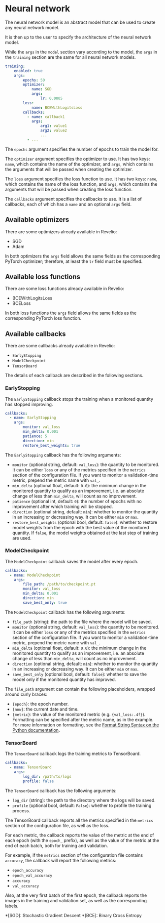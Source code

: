 # Neural network

The neural network model is an abstract model that can be used to create any
neural network model.

It is then up to the user to specify the architecture of the neural network
model.

While the `args` in the `model` section vary according to the model, the
`args` in the `training` section are the same for all neural network models.

```yaml
training:
    enabled: true
    args:
        epochs: 50
        optimizer:
            name: SGD
            args:
                lr: 0.0005
        loss:
            name: BCEWithLogitsLoss
        callbacks:
          - name: callback1
            args:
                arg1: value1
                arg2: value2
                ...
          - ...
```

The `epochs` argument specifies the number of epochs to train the model for.

The `optimizer` argument specifies the optimizer to use. It has two keys:
`name`, which contains the name of the optimizer, and `args`, which contains
the arguments that will be passed when creating the optimizer.

The `loss` argument specifies the loss function to use. It has two keys:
`name`, which contains the name of the loss function, and `args`, which
contains the arguments that will be passed when creating the loss function.

The `callbacks` argument specifies the callbacks to use. It is a list of
callbacks, each of which has a `name` and an optional `args` field.

## Available optimizers

There are some optimizers already available in Revelio:

* SGD
* Adam

In both optimizers the `args` field allows the same fields as the
corresponding PyTorch optimizer; therefore, at least the `lr` field must be
specified.

## Available loss functions

There are some loss functions already available in Revelio:

* BCEWithLogitsLoss
* BCELoss

In both loss functions the `args` field allows the same fields as the
corresponding PyTorch loss function.

## Available callbacks

There are some callbacks already available in Revelio:

* `EarlyStopping`
* `ModelCheckpoint`
* `TensorBoard`

The details of each callback are described in the following sections.

### EarlyStopping

The `EarlyStopping` callback stops the training when a monitored quantity has
stopped improving.

```yaml
callbacks:
  - name: EarlyStopping
    args:
        monitor: val_loss
        min_delta: 0.001
        patience: 5
        direction: min
        restore_best_weights: true
```

The `EarlyStopping` callback has the following arguments:

* `monitor` (optional string, default: `val_loss`): the quantity to be monitored.
    It can be either `loss` or any of the metrics specified in the `metrics` section
    of the configuration file. If you want to monitor a validation-time metric,
    prepend the metric name with `val_`.
* `min_delta` (optional float, default: `0.0`): the minimum change in the monitored
    quantity to qualify as an improvement, i.e. an absolute change of less than
    `min_delta`, will count as no improvement.
* `patience` (optional int, default: `0`): the number of epochs with no improvement
    after which training will be stopped.
* `direction` (optional string, default: `min`): whether to monitor the quantity
    in an increasing or decreasing way. It can be either `min` or `max`.
* `restore_best_weights` (optional bool, default: `false`): whether to restore
    model weights from the epoch with the best value of the monitored quantity.
    If `false`, the model weights obtained at the last step of training are used.

### ModelCheckpoint

The `ModelCheckpoint` callback saves the model after every epoch.

```yaml
callbacks:
  - name: ModelCheckpoint
    args:
        file_path: /path/to/checkpoint.pt
        monitor: val_loss
        min_delta: 0.001
        direction: min
        save_best_only: true
```

The `ModelCheckpoint` callback has the following arguments:

* `file_path` (string): the path to the file where the model will be saved.
* `monitor` (optional string, default: `val_loss`): the quantity to be monitored.
    It can be either `loss` or any of the metrics specified in the `metrics` section
    of the configuration file. If you want to monitor a validation-time metric,
    prepend the metric name with `val_`.
* `min_delta` (optional float, default: `0.0`): the minimum change in the monitored
    quantity to qualify as an improvement, i.e. an absolute change of less than
    `min_delta`, will count as no improvement.
* `direction` (optional string, default: `min`): whether to monitor the quantity
    in an increasing or decreasing way. It can be either `min` or `max`.
* `save_best_only` (optional bool, default: `false`): whether to save the model
    only if the monitored quantity has improved.

The `file_path` argument can contain the following placeholders, wrapped around curly
braces:

* `{epoch}`: the epoch number.
* `{now}`: the current date and time.
* `{metric}`: the value of the monitored metric (e.g. `{val_loss:.4f}`).
    Formatting can be specified after the metric name, as in the example.
    For more information on formatting, see the
    [Format String Syntax on the Python documentation](https://docs.python.org/3/library/string.html#formatstrings).

### TensorBoard

The `TensorBoard` callback logs the training metrics to TensorBoard.

```yaml
callbacks:
  - name: TensorBoard
    args:
        log_dir: /path/to/logs
        profile: false
```

The `TensorBoard` callback has the following arguments:

* `log_dir` (string): the path to the directory where the logs will be saved.
* `profile` (optional bool, default: `False`): whether to profile the training
    process.

The TensorBoard callback reports all the metrics specified in the `metrics`
section of the configuration file, as well as the loss.

For each metric, the callback reports the value of the metric at the end of
each epoch (with the `epoch_` prefix),
as well as the value of the metric at the end of each batch,
both for training and validation.

For example, if the `metrics` section of the configuration file contains
`accuracy`, the callback will report the following metrics:

* `epoch_accuracy`
* `epoch_val_accuracy`
* `accuracy`
* `val_accuracy`

Also, at the very first batch of the first epoch, the callback reports
the images in the training and validation set, as well as the corresponding labels.

*[SGD]: Stochastic Gradient Descent
*[BCE]: Binary Cross Entropy
